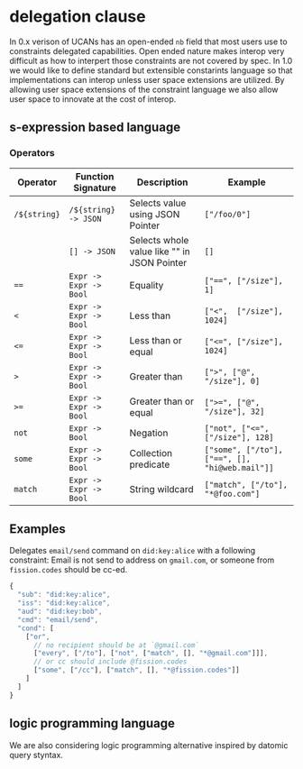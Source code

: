 # delegation clause

In 0.x verison of UCANs has an open-ended `nb` field that most users use to constraints delegated capabilities. Open ended nature makes interop very difficult as how to interpert those constraints are not covered by spec. In 1.0 we would like to define standard but extensible constarints language so that implementations can interop unless user space extensions are utilized. By allowing user space extensions of the constraint language we also allow user space to innovate at the cost of interop.

## s-expression based language

### Operators

| Operator     | Function Signature           | Description                                       | Example                                       |
| ------------ | ---------------------------- | ------------------------------------------------- | --------------------------------------------- |
| `/${string}` | `/${string} -> JSON`         | Selects value using JSON Pointer                  | `["/foo/0"]`                                  |
|              | `[] -> JSON`                 | Selects whole value like "" in JSON Pointer       | `[]`                                          | 
| `==`         | `Expr -> Expr -> Bool`       | Equality                                          | `["==", ["/size"], 1]`                        |
| `<`          | `Expr -> Expr -> Bool`       | Less than                                         | `["<",  ["/size"], 1024]`                     |
| `<=`         | `Expr -> Expr -> Bool`       | Less than or equal                                | `["<=", ["/size"], 1024]`                     |
| `>`          | `Expr -> Expr -> Bool`       | Greater than                                      | `[">", ["@", "/size"], 0]`                    |
| `>=`         | `Expr -> Expr -> Bool`       | Greater than or equal                             | `[">=", ["@", "/size"], 32]`                  |
| `not`        | `Expr -> Bool`               | Negation                                          | `["not", ["<=", ["/size"], 128]`              |
| `some`       | `Expr -> Expr -> Bool`       | Collection predicate                              | `["some", ["/to"], ["==", [], "hi@web.mail"]]`|
| `match`      | `Expr -> Expr -> Bool`       | String wildcard                                   | `["match", ["/to"], "*@foo.com"]`             |

## Examples

Delegates `email/send` command on `did:key:alice` with a following constraint: Email is not send to address on `gmail.com`, or someone from `fission.codes` should be cc-ed.

```js
{
  "sub": "did:key:alice",
  "iss": "did:key:alice",
  "aud": "did:key:bob",
  "cmd": "email/send",
  "cond": [
    ["or",
      // no recipient should be at `@gmail.com`
      ["every", ["/to"], ["not", ["match", [], "*@gmail.com"]]],
      // or cc should include @fission.codes
      ["some", ["/cc"], ["match", [], "*@fission.codes"]]
    ]
  ]
}
```

## logic programming language

We are also considering logic programming alternative inspired by datomic query styntax.
